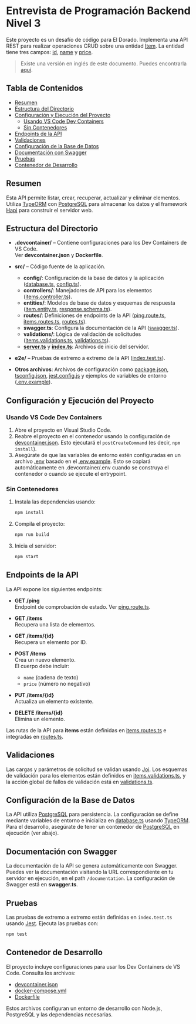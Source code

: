 # Entrevista de Programación Backend Nivel 3

Este proyecto es un desafío de código para El Dorado. Implementa una API REST para realizar operaciones CRUD sobre una entidad [Item](/src/entities/item.entity.ts#L5). La entidad tiene tres campos: [id](/src/entities/item.entity.ts#L7), [name](/src/entities/item.entity.ts#L10) y [price](/src/entities/item.entity.ts#L22).

> Existe una versión en inglés de este documento. Puedes encontrarla [aquí](README.md).

## Tabla de Contenidos

- [Resumen](#resumen)
- [Estructura del Directorio](#estructura-del-directorio)
- [Configuración y Ejecución del Proyecto](#configuración-y-ejecución-del-proyecto)
  - [Usando VS Code Dev Containers](#usando-vs-code-dev-containers)
  - [Sin Contenedores](#sin-contenedores)
- [Endpoints de la API](#endpoints-de-la-api)
- [Validaciones](#validaciones)
- [Configuración de la Base de Datos](#configuración-de-la-base-de-datos)
- [Documentación con Swagger](#documentación-con-swagger)
- [Pruebas](#pruebas)
- [Contenedor de Desarrollo](#contenedor-de-desarrollo)

## Resumen

Esta API permite listar, crear, recuperar, actualizar y eliminar elementos. Utiliza [TypeORM](https://typeorm.io/) con [PostgreSQL](https://www.postgresql.org/) para almacenar los datos y el framework [Hapi](https://hapi.dev/) para construir el servidor web.

## Estructura del Directorio

- **.devcontainer/** – Contiene configuraciones para los Dev Containers de VS Code.  
  Ver **devcontainer.json** y **Dockerfile**.

- **src/** – Código fuente de la aplicación.  
  - **config/**: Configuración de la base de datos y la aplicación ([database.ts](src/config/database.ts), [config.ts](src/config/config.ts)).  
  - **controllers/**: Manejadores de API para los elementos ([items.controller.ts](src/controllers/items.controller.ts)).  
  - **entities/**: Modelos de base de datos y esquemas de respuesta ([item.entity.ts](src/entities/item.entity.ts), [response.schema.ts](src/entities/response.schema.ts)).  
  - **routes/**: Definiciones de endpoints de la API ([ping.route.ts](src/routes/ping.route.ts), [items.routes.ts](src/routes/item.routes.ts), [routes.ts](src/routes/routes.ts)).  
  - **swagger.ts**: Configura la documentación de la API ([swagger.ts](src/swagger.ts)).  
  - **validations/**: Lógica de validación de solicitudes ([items.validations.ts](src/validations/items.validations.ts), [validations.ts](src/validations/validations.ts)).  
  - [**server.ts**](src/server.ts) y [**index.ts**](src/index.ts): Archivos de inicio del servidor.

- **e2e/** – Pruebas de extremo a extremo de la API ([index.test.ts](e2e/index.test.ts)).

- **Otros archivos**: Archivos de configuración como [package.json](package.json), [tsconfig.json](tsconfig.json), [jest.config.js](jest.config.js) y ejemplos de variables de entorno ([.env.example](.env.example)).

## Configuración y Ejecución del Proyecto

### Usando VS Code Dev Containers

1. Abre el proyecto en Visual Studio Code.
2. Reabre el proyecto en el contenedor usando la configuración de [devcontainer.json](.devcontainer/devcontainer.json). Esto ejecutará el `postCreateCommand` (es decir, `npm install`).
3. Asegúrate de que las variables de entorno estén configuradas en un archivo [.env](.env) basado en el [.env.example](.env.example). Esto se copiará automáticamente en .devcontainer/.env cuando se construya el contenedor o cuando se ejecute el entrypoint.

### Sin Contenedores

1. Instala las dependencias usando:

   ```sh
   npm install
   ```

2. Compila el proyecto:

   ```sh
   npm run build
   ```

3. Inicia el servidor:

   ```sh
   npm start
   ```

## Endpoints de la API

La API expone los siguientes endpoints:

- **GET /ping**  
  Endpoint de comprobación de estado. Ver [ping.route.ts](src/routes/ping.route.ts).

- **GET /items**  
  Recupera una lista de elementos.

- **GET /items/{id}**  
  Recupera un elemento por ID.

- **POST /items**  
  Crea un nuevo elemento.  
  El cuerpo debe incluir:
  - `name` (cadena de texto)
  - `price` (número no negativo)

- **PUT /items/{id}**  
  Actualiza un elemento existente.

- **DELETE /items/{id}**  
  Elimina un elemento.

Las rutas de la API para **items** están definidas en [items.routes.ts](src/routes/items.routes.ts) e integradas en [routes.ts](src/routes/routes.ts).

## Validaciones

Las cargas y parámetros de solicitud se validan usando [Joi](https://joi.dev/). Los esquemas de validación para los elementos están definidos en [items.validations.ts](src/validations/items.validations.ts), y la acción global de fallos de validación está en [validations.ts](src/validations/validations.ts).

## Configuración de la Base de Datos

La API utiliza [PostgreSQL](https://www.postgresql.org/) para persistencia. La configuración se define mediante variables de entorno e inicializa en [database.ts](src/config/database.ts) usando [TypeORM](https://typeorm.org/). Para el desarrollo, asegúrate de tener un contenedor de [PostgreSQL](https://typeorm.io/) en ejecución (ver abajo).

## Documentación con Swagger

La documentación de la API se genera automáticamente con Swagger. Puedes ver la documentación visitando la URL correspondiente en tu servidor en ejecución, en el path `/documentation`. La configuración de Swagger está en **swagger.ts**.

## Pruebas

Las pruebas de extremo a extremo están definidas en `index.test.ts` usando [Jest](https://jestjs.io/). Ejecuta las pruebas con:

```sh
npm test
```

## Contenedor de Desarrollo

El proyecto incluye configuraciones para usar los Dev Containers de VS Code. Consulta los archivos:

- [devcontainer.json](.devcontainer/devcontainer.json)
- [docker-compose.yml](.devcontainer/docker-compose.yml)
- [Dockerfile](.devcontainer/Dockerfile)

Estos archivos configuran un entorno de desarrollo con Node.js, PostgreSQL y las dependencias necesarias.